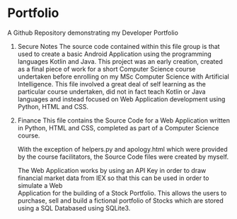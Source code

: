 # Portfolio
A Github Repository demonstrating my Developer Portfolio


1. Secure Notes
    The source code contained within this file group is that used to create a basic Android Application using the programming languages Kotlin and Java.
    This project was an early creation, created as a final piece of work for a short Computer Science course undertaken before enrolling on my MSc Computer
    Science with Artificial Intelligence. This file involved a great deal of self learning as the particular course undertaken, did not in fact teach
    Kotlin or Java languages and instead focused on Web Application development using Python, HTML and CSS. 
    
    
2. Finance
    This file contains the Source Code for a Web Application written in Python, HTML and CSS, completed as part of a Computer Science course.

    With the exception of helpers.py and apology.html which were provided by the course facilitators, the Source Code files were created by myself.

    The Web Application works by using an API Key in order to draw financial market data from IEX so that this can be used in order to simulate a Web                
    Application for the building of a Stock Portfolio. This allows the users to purchase, sell  and build a fictional portfolio of Stocks which are stored 
    using a SQL Databased using SQLite3.
